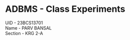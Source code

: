 <h1>ADBMS - Class Experiments</h1>
UID - 23BCS13701<br>
Name - PARV BANSAL<br>
Section - KRG 2-A<br>
